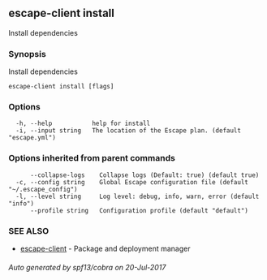 ## escape-client install

Install dependencies

### Synopsis


Install dependencies

```
escape-client install [flags]
```

### Options

```
  -h, --help           help for install
  -i, --input string   The location of the Escape plan. (default "escape.yml")
```

### Options inherited from parent commands

```
      --collapse-logs    Collapse logs (Default: true) (default true)
  -c, --config string    Global Escape configuration file (default "~/.escape_config")
  -l, --level string     Log level: debug, info, warn, error (default "info")
      --profile string   Configuration profile (default "default")
```

### SEE ALSO
* [escape-client](escape-client.md)	 - Package and deployment manager

###### Auto generated by spf13/cobra on 20-Jul-2017
